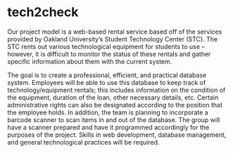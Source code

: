 # tech2check

Our project model is a web-based rental service based off of the services provided by Oakland University’s Student Technology Center (STC). The STC rents out various technological equipment for students to use – however, it is difficult to monitor the status of these rentals and gather specific information about them with the current system.

The goal is to create a professional, efficient, and practical database system. Employees will be able to use this database to keep track of technology/equipment rentals; this includes information on the condition of the equipment, duration of the loan, other necessary details, etc. Certain administrative rights can also be designated according to the position that the employee holds. In addition, the team is planning to incorporate a barcode scanner to scan items in and out of the database. The group will have a scanner prepared and have it programmed accordingly for the purposes of the project. Skills in web development, database management, and general technological practices will be required.